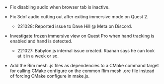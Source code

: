 
- Fix disabling audio when browser tab is inactive.

- Fix 3dof audio cutting out after exiting immersive mode on Quest 2.
    - 221028: Reported issue to Dave Hill @ Meta on Discord.

- Investigate frozen immersive view on Quest Pro when hand tracking is enabled and hand is detected.
    - 221027: Babylon.js internal issue created. Raanan says he can look at it in a week or so.

- Add the Rim mesh .js files as dependencies to a CMake command target for calling CMake configure on the common Rim mesh .orc file instead of forcing CMake configure in make.js.
